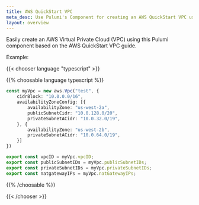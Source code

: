 ```yaml
---
title: AWS QuickStart VPC
meta_desc: Use Pulumi's Component for creating an AWS QuickStart VPC using infrastructure as code.
layout: overview
---
```


Easily create an AWS Virtual Private Cloud (VPC) using this Pulumi component based on the AWS QuickStart VPC guide.

Example:

{{< chooser language "typescript" >}}

{{% choosable language typescript %}}

```typescript
const myVpc = new aws.Vpc("test", {
    cidrBlock: "10.0.0.0/16",
    availabilityZoneConfig: [{
        availabilityZone: "us-west-2a",
        publicSubnetCidr: "10.0.128.0/20",
        privateSubnetACidr: "10.0.32.0/19",
    }, {
        availabilityZone: "us-west-2b",
        privateSubnetACidr: "10.0.64.0/19",
    }]
})

export const vpcID = myVpc.vpcID;
export const publicSubnetIDs = myVpc.publicSubnetIDs;
export const privateSubnetIDs = myVpc.privateSubnetIDs;
export const natgatewayIPs = myVpc.natGatewayIPs;
```

{{% /choosable %}}

{{< /chooser >}}

